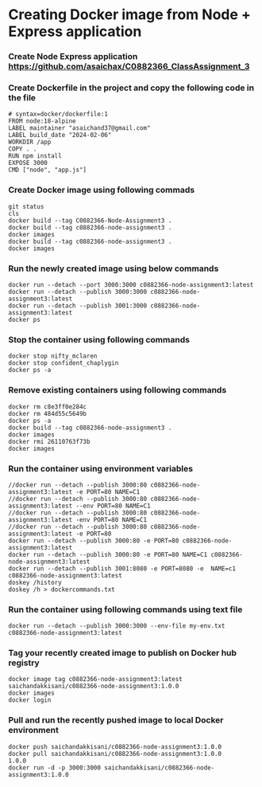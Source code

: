 # Creating Docker image from Node + Express application 

### Create Node Express application https://github.com/asaichax/C0882366_ClassAssignment_3

### Create Dockerfile in the project and copy the following code in the file
```
# syntax=docker/dockerfile:1
FROM node:18-alpine
LABEL maintainer "asaichand37@gmail.com"
LABEL build_date "2024-02-06"
WORKDIR /app
COPY . .
RUN npm install
EXPOSE 3000
CMD ["node", "app.js"]
```
### Create Docker image using following commads
```
git status
cls
docker build --tag C0882366-Node-Assignment3 . 
docker build --tag c0882366-node-assignment3 . 
docker images
docker build --tag c0882366-node-assignment3 . 
docker images
```
### Run the newly created image using below commands
```
docker run --detach --port 3000:3000 c0882366-node-assignment3:latest
docker run --detach --publish 3000:3000 c0882366-node-assignment3:latest
docker run --detach --publish 3001:3000 c0882366-node-assignment3:latest
docker ps
```
### Stop the container using following commands
```
docker stop nifty_mclaren
docker stop confident_chaplygin
docker ps -a
```
### Remove existing containers using following commands
```
docker rm c8e3ff0e284c
docker rm 484d55c5649b
docker ps -a
docker build --tag c0882366-node-assignment3 . 
docker images
docker rmi 26110763f73b
docker images
```
### Run the container using environment variables
```
//docker run --detach --publish 3000:80 c0882366-node-assignment3:latest -e PORT=80 NAME=C1
//docker run --detach --publish 3000:80 c0882366-node-assignment3:latest --env PORT=80 NAME=C1
//docker run --detach --publish 3000:80 c0882366-node-assignment3:latest -env PORT=80 NAME=C1
//docker run --detach --publish 3000:80 c0882366-node-assignment3:latest -e PORT=80
docker run --detach --publish 3000:80 -e PORT=80 c0882366-node-assignment3:latest
docker run --detach --publish 3000:80 -e PORT=80 NAME=C1 c0882366-node-assignment3:latest
docker run --detach --publish 3001:8080 -e PORT=8080 -e  NAME=c1 c0882366-node-assignment3:latest
doskey /history
doskey /h > dockercommands.txt
```
### Run the container using following commands using text file
```
docker run --detach --publish 3000:3000 --env-file my-env.txt c0882366-node-assignment3:latest
```
### Tag your recently created image to publish on Docker hub registry

```
docker image tag c0882366-node-assignment3:latest saichandakkisani/c0882366-node-assignment3:1.0.0
docker images
docker login
```
### Pull and run the recently pushed image to local Docker environment
```
docker push saichandakkisani/c0882366-node-assignment3:1.0.0
docker pull saichandakkisani/c0882366-node-assignment3:1.0.0 
1.0.0
docker run -d -p 3000:3000 saichandakkisani/c0882366-node-assignment3:1.0.0
```